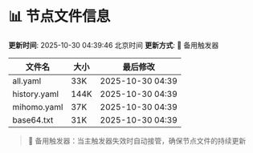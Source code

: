 # 📊 节点文件信息

**更新时间**: 2025-10-30 04:39:46 北京时间
**更新方式**: 🔄 备用触发器

| 文件名 | 大小 | 最后修改 |
|--------|------|----------|
| all.yaml | 33K | 2025-10-30 04:39 |
| history.yaml | 144K | 2025-10-30 04:39 |
| mihomo.yaml | 37K | 2025-10-30 04:39 |
| base64.txt | 31K | 2025-10-30 04:39 |

> 🔄 备用触发器：当主触发器失效时自动接管，确保节点文件的持续更新
